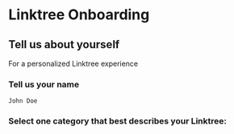 # Linktree Onboarding

## Tell us about yourself

For a personalized Linktree experience

### Tell us your name

```
John Doe
```

### Select one category that best describes your Linktree:
